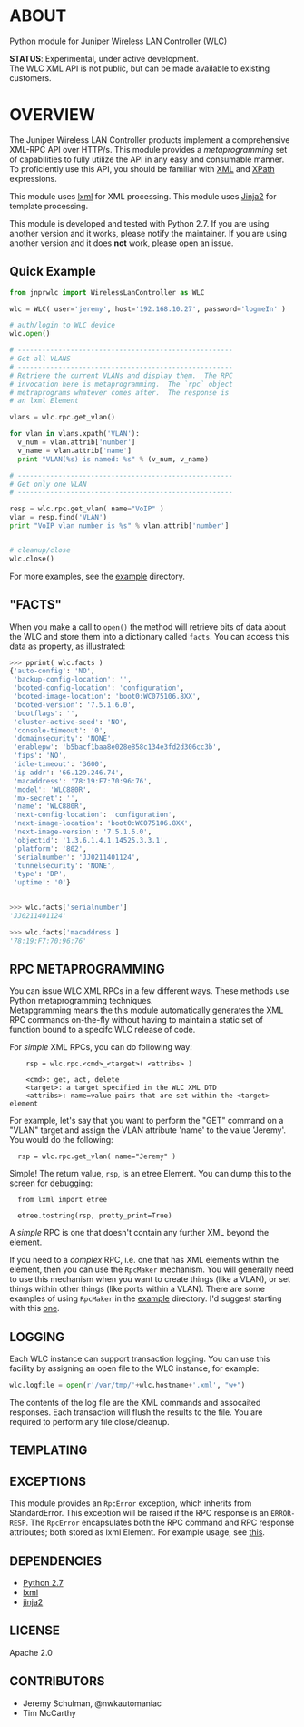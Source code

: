 # ABOUT

  Python module for Juniper Wireless LAN Controller (WLC)

**STATUS**: Experimental, under active development.  
The WLC XML API is not public, but can be made available to existing customers.

# OVERVIEW

  The Juniper Wireless LAN Controller products implement a comprehensive XML-RPC API over HTTP/s.  This module provides a *metaprogramming* set of capabilities to fully utilize the API in any easy and consumable manner.  To proficiently use this API, you should be familiar with [XML](http://www.w3schools.com/xml/) and [XPath](http://www.w3schools.com/xpath/) expressions.  
  
This module uses [lxml](http://lxml.de/index.html) for XML processing.
This module uses [Jinja2](http://jinja.pocoo.org/docs) for template processing.

  
This module is developed and tested with Python 2.7.  If you are using another version and it works, please notify the maintainer.  If you are using another version and it does **not** work, please open an issue.

## Quick Example

````python
from jnprwlc import WirelessLanController as WLC

wlc = WLC( user='jeremy', host='192.168.10.27', password='logmeIn' )

# auth/login to WLC device
wlc.open()

# -----------------------------------------------------
# Get all VLANS
# -----------------------------------------------------
# Retrieve the current VLANs and display them.  The RPC
# invocation here is metaprogramming.  The `rpc` object
# metraprograms whatever comes after.  The response is 
# an lxml Element

vlans = wlc.rpc.get_vlan()

for vlan in vlans.xpath('VLAN'):
  v_num = vlan.attrib['number']
  v_name = vlan.attrib['name']
  print "VLAN(%s) is named: %s" % (v_num, v_name)

# -----------------------------------------------------
# Get only one VLAN
# -----------------------------------------------------

resp = wlc.rpc.get_vlan( name="VoIP" )
vlan = resp.find('VLAN')
print "VoIP vlan number is %s" % vlan.attrib['number']


# cleanup/close
wlc.close()
````
  For more examples, see the [example](https://github.com/jeremyschulman/py-jnprwlc/tree/master/examples) directory.
  
## "FACTS"

  When you make a call to `open()` the method will retrieve bits of data about the WLC and store them
  into a dictionary called `facts`.  You can access this data as property, as illustrated:

````python
>>> pprint( wlc.facts )
{'auto-config': 'NO',
 'backup-config-location': '',
 'booted-config-location': 'configuration',
 'booted-image-location': 'boot0:WC075106.8XX',
 'booted-version': '7.5.1.6.0',
 'bootflags': '',
 'cluster-active-seed': 'NO',
 'console-timeout': '0',
 'domainsecurity': 'NONE',
 'enablepw': 'b5bacf1baa8e028e858c134e3fd2d306cc3b',
 'fips': 'NO',
 'idle-timeout': '3600',
 'ip-addr': '66.129.246.74',
 'macaddress': '78:19:F7:70:96:76',
 'model': 'WLC880R',
 'mx-secret': '',
 'name': 'WLC880R',
 'next-config-location': 'configuration',
 'next-image-location': 'boot0:WC075106.8XX',
 'next-image-version': '7.5.1.6.0',
 'objectid': '1.3.6.1.4.1.14525.3.3.1',
 'platform': '802',
 'serialnumber': 'JJ0211401124',
 'tunnelsecurity': 'NONE',
 'type': 'DP',
 'uptime': '0'}
 

>>> wlc.facts['serialnumber']
'JJ0211401124'

>>> wlc.facts['macaddress']
'78:19:F7:70:96:76'

````

## RPC METAPROGRAMMING

  You can issue WLC XML RPCs in a few different ways.  These methods use Python metaprogramming techniques.  
  Metapgramming means the this module automatically generates the XML RPC commands on-the-fly without
  having to maintain a static set of function bound to a specifc WLC release of code.
  
  For _simple_ XML RPCs, you can do following way:

````  
    rsp = wlc.rpc.<cmd>_<target>( <attribs> )
    
    <cmd>: get, act, delete
    <target>: a target specified in the WLC XML DTD
    <attribs>: name=value pairs that are set within the <target> element
````    

  For example, let's say that you want to perform the "GET" command on a "VLAN" target and assign
  the VLAN attribute 'name' to the value 'Jeremy'.  You would do the following:
  
````
  rsp = wlc.rpc.get_vlan( name="Jeremy" )
````

  Simple!  The return value, `rsp`, is an etree Element.  You can dump this to the screen for debugging:
  
```
  from lxml import etree
  
  etree.tostring(rsp, pretty_print=True)
```

  A _simple_ RPC is one that doesn't contain any further XML beyond the <target> element.  
  
  If you need to a _complex_ RPC, i.e. one that has XML elements within the <target> element, then you can use
  the `RpcMaker` mechanism.  You will generally need to use this mechanism when you want to create 
  things (like a VLAN), or set things within other things (like ports within a VLAN).  There are some
  examples of using `RpcMaker` in the [example](https://github.com/jeremyschulman/py-jnprwlc/tree/master/examples) directory.  I'd suggest starting with this [one](https://github.com/jeremyschulman/py-jnprwlc/blob/master/examples/vlan_add_ports.py).


## LOGGING

Each WLC instance can support transaction logging.  You can use this facility by assigning an open file to the WLC instance, for example:
````python
wlc.logfile = open(r'/var/tmp/'+wlc.hostname+'.xml', "w+")
````
The contents of the log file are the XML commands and assocaited responses.  Each transaction will flush the results to the file.  You are required to perform any file close/cleanup.

## TEMPLATING


## EXCEPTIONS

  This module provides an `RpcError` exception, which inherits from StandardError.  This exception will be raised if the RPC response is an `ERROR-RESP`.
  The `RpcError` encapsulates both the RPC command and RPC response attributes; both stored as lxml Element.  For 
  example usage, see [this](https://github.com/jeremyschulman/py-jnprwlc/blob/master/examples/try_except.py).
  
  
## DEPENDENCIES

  * [Python 2.7](http://www.python.org/)
  * [lxml](http://lxml.de/index.html)
  * [jinja2](http://jinja.pocoo.org/docs)

## LICENSE
  Apache 2.0

## CONTRIBUTORS

  * Jeremy Schulman, @nwkautomaniac
  * Tim McCarthy
